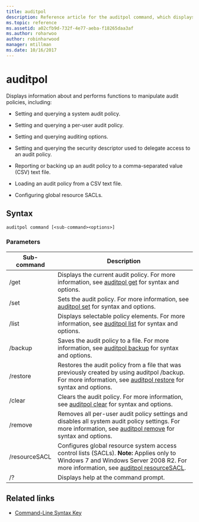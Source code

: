 ```yaml
---
title: auditpol
description: Reference article for the auditpol command, which displays information about and performs functions to manipulate audit policies.
ms.topic: reference
ms.assetid: a02cfb9d-732f-4e77-aeba-f18265daa3af
ms.author: roharwoo
author: robinharwood
manager: mtillman
ms.date: 10/16/2017
---
```


# auditpol

Displays information about and performs functions to manipulate audit policies, including:

- Setting and querying a system audit policy.

- Setting and querying a per-user audit policy.

- Setting and querying auditing options.

- Setting and querying the security descriptor used to delegate access to an audit policy.

- Reporting or backing up an audit policy to a comma-separated value (CSV) text file.

- Loading an audit policy from a CSV text file.

- Configuring global resource SACLs.

## Syntax

```
auditpol command [<sub-command><options>]
```

### Parameters

| Sub-command | Description |
| ----------- | ----------- |
| /get | Displays the current audit policy. For more information, see [auditpol get](auditpol-get.md) for syntax and options. |
| /set | Sets the audit policy. For more information, see [auditpol set](auditpol-set.md) for syntax and options. |
| /list | Displays selectable policy elements. For more information, see [auditpol list](auditpol-list.md) for syntax and options. |
| /backup | Saves the audit policy to a file. For more information, see [auditpol backup](auditpol-backup.md) for syntax and options. |
| /restore | Restores the audit policy from a file that was previously created by using auditpol /backup. For more information, see [auditpol restore](auditpol-restore.md) for syntax and options. |
| /clear | Clears the audit policy. For more information, see [auditpol clear](auditpol-clear.md) for syntax and options. |
| /remove | Removes all per-user audit policy settings and disables all system audit policy settings. For more information, see [auditpol remove](auditpol-remove.md) for syntax and options. |
| /resourceSACL | Configures global resource system access control lists (SACLs). **Note:** Applies only to Windows 7 and Windows Server 2008 R2. For more information, see [auditpol resourceSACL](auditpol-resourcesacl.md). |
| /?| Displays help at the command prompt. |

## Related links

- [Command-Line Syntax Key](command-line-syntax-key.md)
